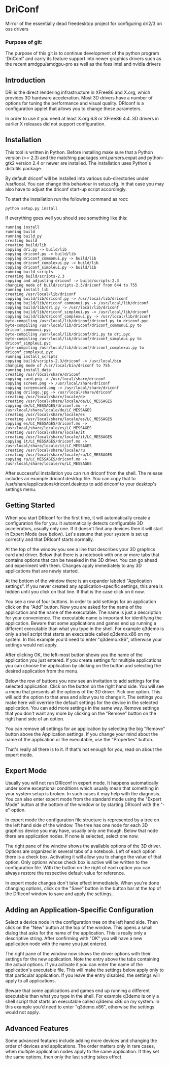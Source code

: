 # DriConf
Mirror of the essentially dead freedesktop project for configuring dri2/3 on oss drivers

### Purpose of git:
The purpose of this git is to continue development of the python program 'DriConf' and carry its feature support into newer graphics drivers such as the recent amdgpu/amdgpu-pro as well as the foss intel and nvidia drivers

Introduction
------------

DRI is the direct rendering infrastructure in XFree86 and X.org, which
provides 3D hardware acceleration. Most 3D drivers have a number of
options for tuning the performance and visual quality. DRIconf is a
configuration applet that allows you to change these parameters.

In order to use it you need at least X.org 6.8 or XFree86 4.4. 3D
drivers in earlier X releases did not support configuration.

Installation
------------

This tool is written in Python. Before installing make sure that a
Python version (>= 2.3) and the matching packages xml.parsers.expat
and python-gtk2 version 2.4 or newer are installed. The installation
uses Python's distutils package.

By default driconf will be installed into various sub-directories under
/usr/local. You can change this behaviour in setup.cfg. In that case
you may also have to adjust the driconf start-up script accordingly.

To start the installation run the following command as root:

    python setup.py install

If everything goes well you should see something like this:

    running install
    running build
    running build_py
    creating build
    creating build/lib
    copying dri.py -> build/lib
    copying driconf.py -> build/lib
    copying driconf_commonui.py -> build/lib
    copying driconf_complexui.py -> build/lib
    copying driconf_simpleui.py -> build/lib
    running build_scripts
    creating build/scripts-2.3
    copying and adjusting driconf -> build/scripts-2.3
    changing mode of build/scripts-2.3/driconf from 644 to 755
    running install_lib
    creating /usr/local/lib/driconf
    copying build/lib/driconf.py -> /usr/local/lib/driconf
    copying build/lib/driconf_commonui.py -> /usr/local/lib/driconf
    copying build/lib/dri.py -> /usr/local/lib/driconf
    copying build/lib/driconf_simpleui.py -> /usr/local/lib/driconf
    copying build/lib/driconf_complexui.py -> /usr/local/lib/driconf
    byte-compiling /usr/local/lib/driconf/driconf.py to driconf.pyc
    byte-compiling /usr/local/lib/driconf/driconf_commonui.py to driconf_commonui.pyc
    byte-compiling /usr/local/lib/driconf/dri.py to dri.pyc
    byte-compiling /usr/local/lib/driconf/driconf_simpleui.py to driconf_simpleui.pyc
    byte-compiling /usr/local/lib/driconf/driconf_complexui.py to driconf_complexui.pyc
    running install_scripts
    copying build/scripts-2.3/driconf -> /usr/local/bin
    changing mode of /usr/local/bin/driconf to 755
    running install_data
    creating /usr/local/share/driconf
    copying card.png -> /usr/local/share/driconf
    copying screen.png -> /usr/local/share/driconf
    copying screencard.png -> /usr/local/share/driconf
    copying drilogo.jpg -> /usr/local/share/driconf
    creating /usr/local/share/locale/de
    creating /usr/local/share/locale/de/LC_MESSAGES
    copying de/LC_MESSAGES/driconf.mo -> /usr/local/share/locale/de/LC_MESSAGES
    creating /usr/local/share/locale/es
    creating /usr/local/share/locale/es/LC_MESSAGES
    copying es/LC_MESSAGES/driconf.mo -> /usr/local/share/locale/es/LC_MESSAGES
    creating /usr/local/share/locale/it
    creating /usr/local/share/locale/it/LC_MESSAGES
    copying it/LC_MESSAGES/driconf.mo -> /usr/local/share/locale/it/LC_MESSAGES
    creating /usr/local/share/locale/ru
    creating /usr/local/share/locale/ru/LC_MESSAGES
    copying ru/LC_MESSAGES/driconf.mo -> /usr/local/share/locale/ru/LC_MESSAGES

After successful installation you can run driconf from the shell. The
release includes an example driconf.desktop file. You can copy that to
/usr/share/applications/driconf.desktop to add driconf to your desktop's
settings menu.

Getting Started
---------------

When you start DRIconf for the first time, it will automatically
create a configuration file for you. It automatically detects
configurable 3D accelerators, usually only one. If it doesn't find any
devices then it will start in Expert Mode (see below). Let's assume
that your system is set up correctly and that DRIconf starts normally.

At the top of the window you see a line that describes your 3D
graphics card and driver. Below that there is a notebook with one or
more tabs that contains options that can be tweaked in the 3D
driver. You can go ahead and experiment with them. Changes apply
immediately to any 3D applications that are newly started.

At the bottom of the window there is an expander labeled "Application
settings". If you never created any application-specific settings,
this area is hidden until you click on that line. If that is the case
click on it now.

You see a row of four buttons. In order to add settings for an
application click on the "Add" button. Now you are asked for the name
of the application and the name of the executable. The name is just a
description for your convenience. The executable name is important for
identifying the application. Beware that some applications and games
end up running a different executable than what you type in the
shell. For example q3demo is only a shell script that starts an
executable called q3demo.x86 on my system. In this example you'd need
to enter "q3demo.x86", otherwise your settings would not apply.

After clicking OK, the left-most button shows you the name of the
application you just entered. If you create settings for multiple
applications you can choose the application by clicking on the button
and selecting the desired application from the menu.

Below the row of buttons you now see an invitation to add settings for
the selected application. Click on the button on the right hand
side. You will see a menu that presents all the options of the 3D
driver. Pick one option. This will add the option to that area and
allow you to change it. The settings you make here will override the
default settings for the device in the selected application. You can
add more settings in the same way. Remove settings that you don't want
any more by clicking on the "Remove" button on the right hand side of
an option.

You can remove all settings for an application by selecting the big
"Remove" button above the Application settings. If you change your
mind about the name of the application or the executable, use the
"Properties" button.

That's really all there is to it. If that's not enough for you, read
on about the expert mode.

Expert Mode
-----------

Usually you will not run DRIconf in expert mode. It happens
automatically under some exceptional conditions which usually mean
that something in your system setup is broken. In such cases it may
help with the diagnosis. You can also enter expert mode from the
standard mode using the "Expert Mode" button at the bottom of the
window or by starting DRIconf with the "-e" option.

In expert mode the configuration file structure is represented by a
tree on the left hand side of the window. The tree has one node for
each 3D graphics device you may have, usually only one though. Below
that node there are application nodes. If none is selected, select one
now.

The right pane of the window shows the available options of the 3D
driver. Options are organized in several tabs of a notebook. Left of
each option there is a check box. Activating it will allow you to
change the value of that option. Only options whose check box is
active will be written to the configuration file. With the button on
the right of each option you can always restore the respective default
value for reference.

In expert mode changes don't take effect immediately. When you're done
changing options, click on the "Save" button in the button bar at the
top of the DRIconf window to save and apply the settings.

Adding an Application-Specific Configuration
--------------------------------------------

Select a device node in the configuration tree on the left hand
side. Then click on the "New" button at the top of the window. This
opens a small dialog that asks for the name of the application. This
is really only a descriptive string. After confirming with "OK" you
will have a new application node with the name you just entered.

The right pane of the window now shows the driver options with their
settings for the new application. Note the entry above the tabs
containing the actual options. If you activate it you can enter the
name of the application's executable file. This will make the settings
below apply only to that particular application. If you leave the
entry disabled, the settings will apply to all applications.

Beware that some applications and games end up running a different
executable than what you type in the shell. For example q3demo is only
a shell script that starts an executable called q3demo.x86 on my
system. In this example you'd need to enter "q3demo.x86", otherwise
the settings would not apply.

Advanced Features
-----------------

Some advanced features include adding more devices and changing the
order of devices and applications. The order matters only in rare
cases, when multiple application nodes apply to the same
application. If they set the same options, then only the last setting
takes effect.
